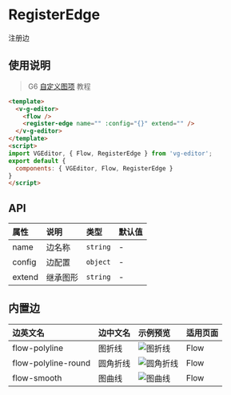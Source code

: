# RegisterEdge

注册边

## 使用说明

> G6 [自定义图项](https://antv.alipay.com/zh-cn/g6/1.x/tutorial/custom-shape.html) 教程

```html
<template>
  <v-g-editor>
    <flow />
    <register-edge name="" :config="{}" extend="" />
  </v-g-editor>
</template>
<script>
import VGEditor, { Flow, RegisterEdge } from 'vg-editor';
export default {
  components: { VGEditor, Flow, RegisterEdge }
}
</script>
```

## API

| 属性 | 说明 | 类型 | 默认值 |
| :--- | :--- | :--- | :--- |
| name | 边名称 | `string` | - |
| config | 边配置 | `object` | - |
| extend | 继承图形 | `string` | - |

## 内置边

| 边英文名 | 边中文名 | 示例预览 |适用页面 |
| :--- | :--- | :--- | :--- |
| flow-polyline | 图折线 | ![图折线](https://cdn.yuque.com/lark/2018/png/223/1522559188562-7ecad6d2-36a7-4b68-ba6e-2d0b65b594e1.png) | Flow |
| flow-polyline-round | 圆角折线 | ![圆角折线](https://cdn.yuque.com/lark/2018/png/223/1522558993675-9448ac3d-27d7-46f3-8db9-c6d1a6a35c74.png) | Flow |
| flow-smooth | 图曲线 | ![图曲线](https://cdn.yuque.com/lark/2018/png/223/1522558884115-d96bf55b-4771-4f12-8641-d552829215e1.png) | Flow |